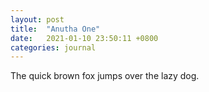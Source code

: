 ```yaml
---
layout: post
title:  "Anutha One"
date:   2021-01-10 23:50:11 +0800
categories: journal
---
```


The quick brown fox jumps over the lazy dog.